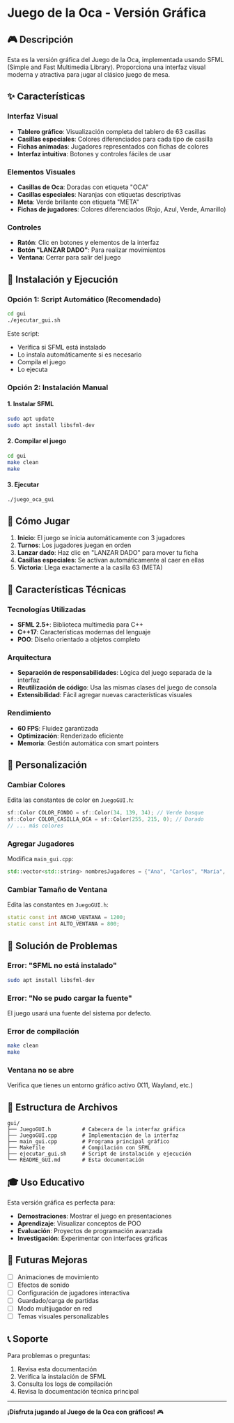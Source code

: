 # Juego de la Oca - Versión Gráfica

## 🎮 Descripción

Esta es la versión gráfica del Juego de la Oca, implementada usando SFML (Simple and Fast Multimedia Library). Proporciona una interfaz visual moderna y atractiva para jugar al clásico juego de mesa.

## ✨ Características

### Interfaz Visual
- **Tablero gráfico**: Visualización completa del tablero de 63 casillas
- **Casillas especiales**: Colores diferenciados para cada tipo de casilla
- **Fichas animadas**: Jugadores representados con fichas de colores
- **Interfaz intuitiva**: Botones y controles fáciles de usar

### Elementos Visuales
- **Casillas de Oca**: Doradas con etiqueta "OCA"
- **Casillas especiales**: Naranjas con etiquetas descriptivas
- **Meta**: Verde brillante con etiqueta "META"
- **Fichas de jugadores**: Colores diferenciados (Rojo, Azul, Verde, Amarillo)

### Controles
- **Ratón**: Clic en botones y elementos de la interfaz
- **Botón "LANZAR DADO"**: Para realizar movimientos
- **Ventana**: Cerrar para salir del juego

## 🚀 Instalación y Ejecución

### Opción 1: Script Automático (Recomendado)
```bash
cd gui
./ejecutar_gui.sh
```

Este script:
- Verifica si SFML está instalado
- Lo instala automáticamente si es necesario
- Compila el juego
- Lo ejecuta

### Opción 2: Instalación Manual

#### 1. Instalar SFML
```bash
sudo apt update
sudo apt install libsfml-dev
```

#### 2. Compilar el juego
```bash
cd gui
make clean
make
```

#### 3. Ejecutar
```bash
./juego_oca_gui
```

## 🎯 Cómo Jugar

1. **Inicio**: El juego se inicia automáticamente con 3 jugadores
2. **Turnos**: Los jugadores juegan en orden
3. **Lanzar dado**: Haz clic en "LANZAR DADO" para mover tu ficha
4. **Casillas especiales**: Se activan automáticamente al caer en ellas
5. **Victoria**: Llega exactamente a la casilla 63 (META)

## 🎨 Características Técnicas

### Tecnologías Utilizadas
- **SFML 2.5+**: Biblioteca multimedia para C++
- **C++17**: Características modernas del lenguaje
- **POO**: Diseño orientado a objetos completo

### Arquitectura
- **Separación de responsabilidades**: Lógica del juego separada de la interfaz
- **Reutilización de código**: Usa las mismas clases del juego de consola
- **Extensibilidad**: Fácil agregar nuevas características visuales

### Rendimiento
- **60 FPS**: Fluidez garantizada
- **Optimización**: Renderizado eficiente
- **Memoria**: Gestión automática con smart pointers

## 🔧 Personalización

### Cambiar Colores
Edita las constantes de color en `JuegoGUI.h`:
```cpp
sf::Color COLOR_FONDO = sf::Color(34, 139, 34); // Verde bosque
sf::Color COLOR_CASILLA_OCA = sf::Color(255, 215, 0); // Dorado
// ... más colores
```

### Agregar Jugadores
Modifica `main_gui.cpp`:
```cpp
std::vector<std::string> nombresJugadores = {"Ana", "Carlos", "María", "Pedro"};
```

### Cambiar Tamaño de Ventana
Edita las constantes en `JuegoGUI.h`:
```cpp
static const int ANCHO_VENTANA = 1200;
static const int ALTO_VENTANA = 800;
```

## 🐛 Solución de Problemas

### Error: "SFML no está instalado"
```bash
sudo apt install libsfml-dev
```

### Error: "No se pudo cargar la fuente"
El juego usará una fuente del sistema por defecto.

### Error de compilación
```bash
make clean
make
```

### Ventana no se abre
Verifica que tienes un entorno gráfico activo (X11, Wayland, etc.)

## 📁 Estructura de Archivos

```
gui/
├── JuegoGUI.h          # Cabecera de la interfaz gráfica
├── JuegoGUI.cpp        # Implementación de la interfaz
├── main_gui.cpp        # Programa principal gráfico
├── Makefile            # Compilación con SFML
├── ejecutar_gui.sh     # Script de instalación y ejecución
└── README_GUI.md       # Esta documentación
```

## 🎓 Uso Educativo

Esta versión gráfica es perfecta para:
- **Demostraciones**: Mostrar el juego en presentaciones
- **Aprendizaje**: Visualizar conceptos de POO
- **Evaluación**: Proyectos de programación avanzada
- **Investigación**: Experimentar con interfaces gráficas

## 🔮 Futuras Mejoras

- [ ] Animaciones de movimiento
- [ ] Efectos de sonido
- [ ] Configuración de jugadores interactiva
- [ ] Guardado/carga de partidas
- [ ] Modo multijugador en red
- [ ] Temas visuales personalizables

## 📞 Soporte

Para problemas o preguntas:
1. Revisa esta documentación
2. Verifica la instalación de SFML
3. Consulta los logs de compilación
4. Revisa la documentación técnica principal

---

**¡Disfruta jugando al Juego de la Oca con gráficos!** 🎮 